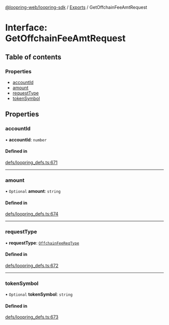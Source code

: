 [@loopring-web/loopring-sdk](../README.md) / [Exports](../modules.md) / GetOffchainFeeAmtRequest

# Interface: GetOffchainFeeAmtRequest

## Table of contents

### Properties

- [accountId](GetOffchainFeeAmtRequest.md#accountid)
- [amount](GetOffchainFeeAmtRequest.md#amount)
- [requestType](GetOffchainFeeAmtRequest.md#requesttype)
- [tokenSymbol](GetOffchainFeeAmtRequest.md#tokensymbol)

## Properties

### accountId

• **accountId**: `number`

#### Defined in

[defs/loopring_defs.ts:671](https://github.com/Loopring/loopring_sdk/blob/29b8a2c/src/defs/loopring_defs.ts#L671)

___

### amount

• `Optional` **amount**: `string`

#### Defined in

[defs/loopring_defs.ts:674](https://github.com/Loopring/loopring_sdk/blob/29b8a2c/src/defs/loopring_defs.ts#L674)

___

### requestType

• **requestType**: [`OffchainFeeReqType`](../enums/OffchainFeeReqType.md)

#### Defined in

[defs/loopring_defs.ts:672](https://github.com/Loopring/loopring_sdk/blob/29b8a2c/src/defs/loopring_defs.ts#L672)

___

### tokenSymbol

• `Optional` **tokenSymbol**: `string`

#### Defined in

[defs/loopring_defs.ts:673](https://github.com/Loopring/loopring_sdk/blob/29b8a2c/src/defs/loopring_defs.ts#L673)
